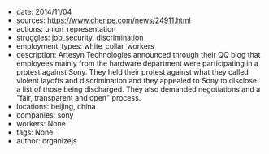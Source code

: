 - date: 2014/11/04
- sources: https://www.chenpe.com/news/24911.html
- actions: union_representation
- struggles: job_security, discrimination
- employment_types: white_collar_workers
- description: Artesyn Technologies announced through their QQ blog that employees mainly from the hardware department were participating in a protest against Sony. They held their protest against what they called violent layoffs and discrimination and they appealed to Sony to disclose a list of those being discharged. They also demanded negotiations and a "fair, transparent and open" process.
- locations: beijing, china
- companies: sony
- workers: None
- tags: None
- author: organizejs
